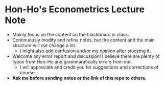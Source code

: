 # Hon-Ho's Econometrics Lecture Note
- Mainly focus on the content on the blackboard in class.
- Continuously modify and refine notes, but the content and the main structure will not change a lot.
  - I might also add confusion and/or my opinion after studying it.
- Welcome any error report and discussion! I believe there are plenty of typos from Hon-Ho and grammaratically errors from me.
  - I will appreciate and credit you for suggestions and corrections of course.
- **Ask me before sending notes or the link of this repo to others.**
